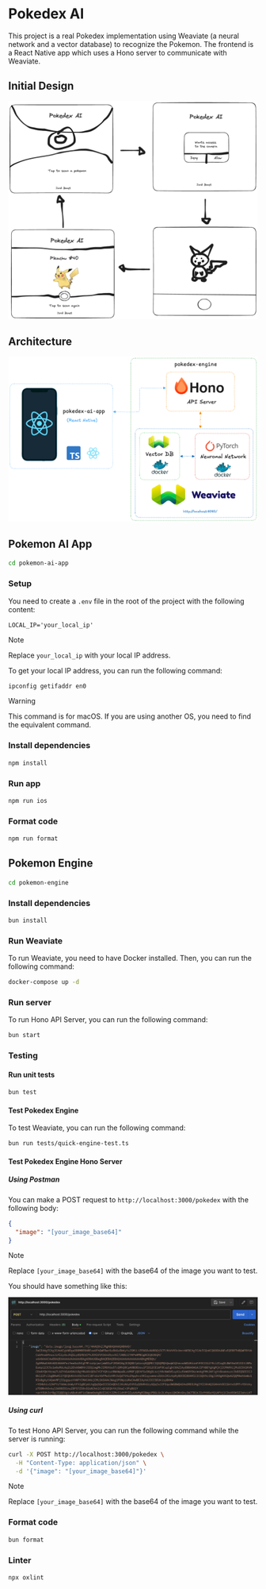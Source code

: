 # Pokedex AI

This project is a real Pokedex implementation using Weaviate (a neural network and a vector database) to recognize the Pokemon. The frontend is a React Native app which uses a Hono server to communicate with Weaviate.

## Initial Design

![Initial Design](/docs/design/design.png)

## Architecture

![Architecture](/docs/architecture/architecture.png)

## Pokemon AI App

```bash
cd pokemon-ai-app
```

### Setup

You need to create a `.env` file in the root of the project with the following content:

```env
LOCAL_IP='your_local_ip'
```

> [!NOTE]
> Replace `your_local_ip` with your local IP address.

To get your local IP address, you can run the following command:

```bash
ipconfig getifaddr en0
```

> [!WARNING]
> This command is for macOS. If you are using another OS, you need to find the equivalent command.

### Install dependencies

```bash
npm install
```

### Run app

```bash
npm run ios
```

### Format code

```bash
npm run format
```

## Pokemon Engine

```bash
cd pokemon-engine
```

### Install dependencies

```bash
bun install
```

### Run Weaviate

To run Weaviate, you need to have Docker installed. Then, you can run the following command:

```bash
docker-compose up -d
```

### Run server

To run Hono API Server, you can run the following command:

```bash
bun start
```

### Testing

#### Run unit tests

```bash
bun test
```

#### Test Pokedex Engine

To test Weaviate, you can run the following command:

```bash
bun run tests/quick-engine-test.ts
```

#### Test Pokedex Engine Hono Server

##### Using Postman

You can make a POST request to `http://localhost:3000/pokedex` with the following body:

```json
{
  "image": "[your_image_base64]"
}
```

> [!NOTE]
> Replace `[your_image_base64]` with the base64 of the image you want to test.

You should have something like this:

![Postman](/docs/postman.png)

##### Using curl

To test Hono API Server, you can run the following command while the server is running:

```bash
curl -X POST http://localhost:3000/pokedex \
  -H "Content-Type: application/json" \
  -d '{"image": "[your_image_base64]"}'
```

> [!NOTE]
> Replace `[your_image_base64]` with the base64 of the image you want to test.

### Format code

```bash
bun format
```

### Linter

```bash
npx oxlint
```
